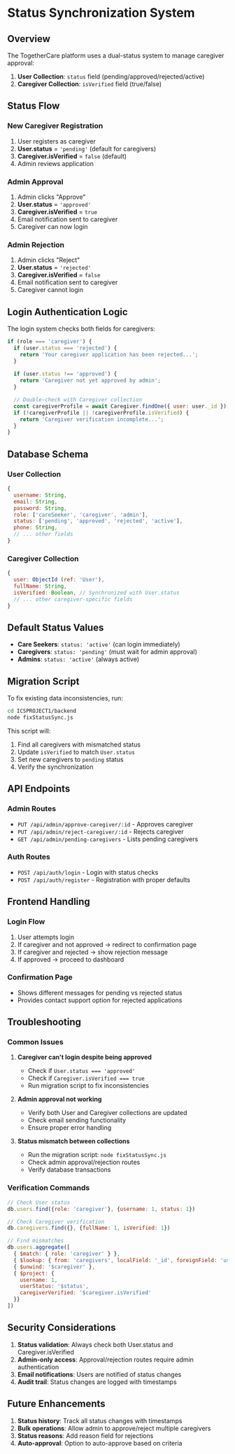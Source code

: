 # Status Synchronization System

## Overview

The TogetherCare platform uses a dual-status system to manage caregiver approval:

1. **User Collection**: `status` field (pending/approved/rejected/active)
2. **Caregiver Collection**: `isVerified` field (true/false)

## Status Flow

### New Caregiver Registration
1. User registers as caregiver
2. **User.status** = `'pending'` (default for caregivers)
3. **Caregiver.isVerified** = `false` (default)
4. Admin reviews application

### Admin Approval
1. Admin clicks "Approve"
2. **User.status** = `'approved'`
3. **Caregiver.isVerified** = `true`
4. Email notification sent to caregiver
5. Caregiver can now login

### Admin Rejection
1. Admin clicks "Reject"
2. **User.status** = `'rejected'`
3. **Caregiver.isVerified** = `false`
4. Email notification sent to caregiver
5. Caregiver cannot login

## Login Authentication Logic

The login system checks both fields for caregivers:

```javascript
if (role === 'caregiver') {
  if (user.status === 'rejected') {
    return 'Your caregiver application has been rejected...';
  }
  
  if (user.status !== 'approved') {
    return 'Caregiver not yet approved by admin';
  }

  // Double-check with Caregiver collection
  const caregiverProfile = await Caregiver.findOne({ user: user._id });
  if (!caregiverProfile || !caregiverProfile.isVerified) {
    return 'Caregiver verification incomplete...';
  }
}
```

## Database Schema

### User Collection
```javascript
{
  username: String,
  email: String,
  password: String,
  role: ['careSeeker', 'caregiver', 'admin'],
  status: ['pending', 'approved', 'rejected', 'active'],
  phone: String,
  // ... other fields
}
```

### Caregiver Collection
```javascript
{
  user: ObjectId (ref: 'User'),
  fullName: String,
  isVerified: Boolean, // Synchronized with User.status
  // ... other caregiver-specific fields
}
```

## Default Status Values

- **Care Seekers**: `status: 'active'` (can login immediately)
- **Caregivers**: `status: 'pending'` (must wait for admin approval)
- **Admins**: `status: 'active'` (always active)

## Migration Script

To fix existing data inconsistencies, run:

```bash
cd ICSPROJECT1/backend
node fixStatusSync.js
```

This script will:
1. Find all caregivers with mismatched status
2. Update `isVerified` to match `User.status`
3. Set new caregivers to `pending` status
4. Verify the synchronization

## API Endpoints

### Admin Routes
- `PUT /api/admin/approve-caregiver/:id` - Approves caregiver
- `PUT /api/admin/reject-caregiver/:id` - Rejects caregiver
- `GET /api/admin/pending-caregivers` - Lists pending caregivers

### Auth Routes
- `POST /api/auth/login` - Login with status checks
- `POST /api/auth/register` - Registration with proper defaults

## Frontend Handling

### Login Flow
1. User attempts login
2. If caregiver and not approved → redirect to confirmation page
3. If caregiver and rejected → show rejection message
4. If approved → proceed to dashboard

### Confirmation Page
- Shows different messages for pending vs rejected status
- Provides contact support option for rejected applications

## Troubleshooting

### Common Issues

1. **Caregiver can't login despite being approved**
   - Check if `User.status === 'approved'`
   - Check if `Caregiver.isVerified === true`
   - Run migration script to fix inconsistencies

2. **Admin approval not working**
   - Verify both User and Caregiver collections are updated
   - Check email sending functionality
   - Ensure proper error handling

3. **Status mismatch between collections**
   - Run the migration script: `node fixStatusSync.js`
   - Check admin approval/rejection routes
   - Verify database transactions

### Verification Commands

```javascript
// Check User status
db.users.find({role: 'caregiver'}, {username: 1, status: 1})

// Check Caregiver verification
db.caregivers.find({}, {fullName: 1, isVerified: 1})

// Find mismatches
db.users.aggregate([
  { $match: { role: 'caregiver' } },
  { $lookup: { from: 'caregivers', localField: '_id', foreignField: 'user', as: 'caregiver' } },
  { $unwind: '$caregiver' },
  { $project: {
    username: 1,
    userStatus: '$status',
    caregiverVerified: '$caregiver.isVerified'
  }}
])
```

## Security Considerations

1. **Status validation**: Always check both User.status and Caregiver.isVerified
2. **Admin-only access**: Approval/rejection routes require admin authentication
3. **Email notifications**: Users are notified of status changes
4. **Audit trail**: Status changes are logged with timestamps

## Future Enhancements

1. **Status history**: Track all status changes with timestamps
2. **Bulk operations**: Allow admin to approve/reject multiple caregivers
3. **Status reasons**: Add reason field for rejections
4. **Auto-approval**: Option to auto-approve based on criteria 